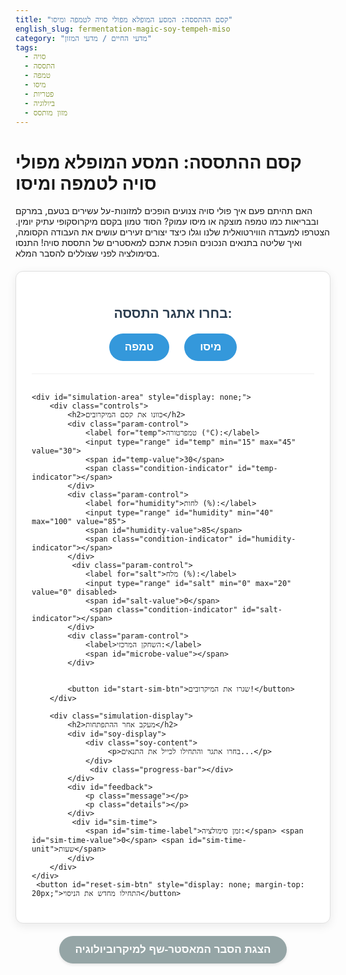 ```yaml
---
title: "קסם ההתססה: המסע המופלא מפולי סויה לטמפה ומיסו"
english_slug: fermentation-magic-soy-tempeh-miso
category: "מדעי החיים / מדעי המזון"
tags:
  - סויה
  - התססה
  - טמפה
  - מיסו
  - פטריות
  - ביולוגיה
  - מזון מותסס
---
```

# קסם ההתססה: המסע המופלא מפולי סויה לטמפה ומיסו
האם תהיתם פעם איך פולי סויה צנועים הופכים למזונות-על עשירים בטעם, במרקם ובבריאות כמו טמפה מוצקה או מיסו עמוק? הסוד טמון בקסם מיקרוסקופי עתיק יומין. הצטרפו למעבדה הווירטואלית שלנו וגלו כיצד יצורים זעירים עושים את העבודה הקסומה, ואיך שליטה בתנאים הנכונים הופכת אתכם למאסטרים של התססת סויה! התנסו בסימולציה לפני שצוללים להסבר המלא.

<div id="fermentation-simulator">
    <div class="process-selection">
        <h2>בחרו אתגר התססה:</h2>
        <button id="tempeh-btn" class="process-btn">טמפה</button>
        <button id="miso-btn" class="process-btn">מיסו</button>
    </div>

    <div id="simulation-area" style="display: none;">
        <div class="controls">
            <h2>כוונו את קסם המיקרובים</h2>
            <div class="param-control">
                <label for="temp">טמפרטורה (°C):</label>
                <input type="range" id="temp" min="15" max="45" value="30">
                <span id="temp-value">30</span>
                <span class="condition-indicator" id="temp-indicator"></span>
            </div>
            <div class="param-control">
                <label for="humidity">לחות (%):</label>
                <input type="range" id="humidity" min="40" max="100" value="85">
                <span id="humidity-value">85</span>
                <span class="condition-indicator" id="humidity-indicator"></span>
            </div>
             <div class="param-control">
                <label for="salt">מלח (%):</label>
                <input type="range" id="salt" min="0" max="20" value="0" disabled>
                <span id="salt-value">0</span>
                 <span class="condition-indicator" id="salt-indicator"></span>
            </div>
            <div class="param-control">
                <label>השחקן המרכזי:</label>
                <span id="microbe-value"></span>
            </div>


            <button id="start-sim-btn">שגרו את המיקרובים!</button>
        </div>

        <div class="simulation-display">
            <h2>מעקב אחר ההתפתחות</h2>
            <div id="soy-display">
                <div class="soy-content">
                     <p>בחרו אתגר והתחילו לכייל את התנאים...</p>
                </div>
                 <div class="progress-bar"></div>
            </div>
            <div id="feedback">
                <p class="message"></p>
                <p class="details"></p>
            </div>
             <div id="sim-time">
                <span id="sim-time-label">זמן סימולציה:</span> <span id="sim-time-value">0</span> <span id="sim-time-unit">שעות</span>
            </div>
        </div>
    </div>
     <button id="reset-sim-btn" style="display: none; margin-top: 20px;">התחילו מחדש את הניסוי</button>
</div>

<button id="toggle-explanation" style="margin-top: 20px;">הצגת הסבר המאסטר-שף למיקרוביולוגיה</button>

<div id="explanation" style="display: none; margin-top: 20px;">
    <h2>הצלילה העמוקה לקסם ההתססה של סויה</h2>

    <h3>אמנות ההתססה: לא רק שימור, אלא יצירת טעם וחיים!</h3>
    <p>התססה היא תהליך ביוכימי פלאי שבו צבא זעיר של מיקרואורגניזמים (חיידקים, שמרים, פטריות) מפרק חומרים מורכבים למרכיבים פשוטים יותר, לרוב בהיעדר חמצן. מעבר לשימור מזון (על ידי יצירת סביבה חומצית או אלכוהולית שמפריעה למזיקים), התססה מעניקה למזון עומק טעם, מרקם ייחודי, ולעיתים אף מעלה את ערכו התזונתי והופכת אותו קל יותר לעיכול. חשבו על גבינות, יוגורט, לחם מחמצת, ואפילו שוקולד וקפה – כולם תוצרי קסם התססה!</p>

    <h3>השחקנים המרכזיים בזירת התססת הסויה</h3>
    <ul>
        <li><strong>צבא קורי הפלא: פטריות Rhizopus (לדוגמה R. oligosporus) עבור טמפה:</strong> דמיינו רשת עדינה וחזקה של קורים לבנים (מיצלה) שעוטפת כל פול סויה ומחברת את כולם לגוש אחד מוצק כמו "עוגת סויה". זו העבודה של פטריות ה-Rhizopus! הן אלופות בפירוק חלבונים ושומנים, הופכות את הסויה לזמינה יותר מבחינה תזונתית ומוסיפות טעם אגוזי עשיר. הן עובדות בזריזות יחסית ודורשות סביבה חמה ולחה אך מאווררת היטב.</li>
        <li><strong>מהנדסי הטעם המורכב: פטריית Aspergillus oryzae ("קוֹג'י") בשילוב חיידקים ושמרים עבור מיסו:</strong> Koji היא לא פטרייה אחת, אלא שם לתערובת דגנים (לרוב אורז או שעורה) שעליה גודלה פטריית Aspergillus oryzae. פטרייה זו היא מפעל אנזימים מהלך! היא מייצרת אנזימים שמפרקים עמילנים לסוכרים וחלבונים לחומצות אמינו – אבני הבניין של טעם האומאמי. לאחר שקוג'י עשה את עבודתו הראשונית, התערובת מעורבבת עם פולי סויה מבושלים, מלח (המלח הוא שומר הסף, רק עמידים נשארים) ונבחרת של חיידקי חומצה לקטית ושמרים. אלה ממשיכים את ההתססה לאורך חודשים ואפילו שנים, ויוצרים את קשת הטעמים והניחוחות המורכבת והאינסופית של המיסו.</li>
    </ul>

    <h3>טמפה: המהפך המהיר (1-2 ימים)</h3>
    <p>המטרה: לגרום לפטריית Rhizopus לגדול וללכוד את הפולים ברשת לבנה מוצקה.</p>
    <ol>
        <li>**הכנת שדה הקרב:** פולי סויה עוברים בישול, קילוף (כדי שהפטרייה תחדור בקלות) וחצייה. ייבוש עדין לאחר הבישול קריטי למניעת עובשים רעים.</li>
        <li>**שילוח הכוחות:** הפולים מצוננים ומעורבבים עם "סטארטר" - נבגי הפטרייה. כל פול צריך להיות מצופה היטב.</li>
        <li>**שליטה באקלים:** הפטרייה זקוקה לסאונה מבוקרת: חום יציב (30°C-31°C זהב!) ולחות גבוהה בסביבה, אך לא מים עומדים על הפולים.</li>
        <li>**נשימה עמוקה:** ה-Rhizopus חובבת חמצן (אירובית). לכן, אורזים את הפולים בשקיות או מכלים עם חורים קטנים לאוורור.</li>
        <li>**הפלא הלבן:** כשהתנאים מושלמים, הפטרייה גדלה במהירות, יוצרת את המיצלה הלבנה הצפופה שהופכת את הפולים לגוש אחד. זה הסימן לטמפה איכותית!</li>
        <li>**הזמן הנכון:** בדרך כלל 24-48 שעות. אם התהליך נמשך מדי או התנאים לא טובים, עלולים להופיע כתמים שחורים (נבגים, פחות רצויים) או, גרוע מכך, עובשים מזיקים אחרים.</li>
    </ol>

    <h3>מיסו: מסע ההתבגרות הארוך (חודשים עד שנים)</h3>
    <p>המטרה: פירוק איטי ועמוק של הסויה והדגן ויצירת טעמים מורכבים על ידי מגוון מיקרובים.</p>
    <ol>
        <li>**בניית הבסיס:** מבשלים את פולי הסויה עד לרכות קיצונית ומועכים למשחה. במקביל, מכינים את הקוג'י – מצע שעליו גודלה פטריית Aspergillus oryzae בתנאים מבוקרים.</li>
        <li>**האיחוד הגדול:** משחת הסויה והקוג'י מערבבים יחד.</li>
        <li>**צוות העילית + שומר הסף:** מוסיפים כמות נדיבה של מלח (5%-20%!) – הוא המגן מפני מיקרובים רעים ומאפשר רק לצוות המועדף (חיידקי חומצה לקטית ושמרים עמידים למלח) לשגשג. מוסיפים גם את התרביות הנכונות של החיידקים והשמרים.</li>
        <li>**תרדמת החורף (או הקיץ...):** התערובת מהודקת היטב בכלי התססה (להרחקת אוויר - תהליך אנאירובי) ועליה מונחת משקולת. עכשיו מתחיל החלק הארוך – התבגרות איטית בטמפרטורת החדר (או קרירה יותר) למשך חודשים, שנה, ואף יותר. במהלך זמן זה, אנזימי הקוג'י והמיקרובים ממשיכים את הפירוק והופכים את התערובת הגולמית למשחת מיסו עשירה ומלאת אומאמי.</li>
        <li>**המלח כמאסטרו:** ריכוז המלח שולט בקצב ובסוג ההתססה. מעט מדי מלח = סכנת קלקול. יותר מדי מלח = התססה איטית מדי או עצירה.</li>
    </ol>

    <h3>מה מניע (או עוצר) את הקסם? גורמים קריטיים להצלחה</h3>
    <ul>
        <li>**טמפרטורה:** כל מיקרוב הוא בררן! יש לו טווח טמפרטורות אידיאלי. סטייה גדולה מדי והתהליך יתקע, ישנה כיוון, או יזמין שחקנים לא רצויים.</li>
        <li>**לחות ואוורור:** מיקרובים צריכים מים, אבל יותר מדי מים חופשיים על פני השטח זה מתכון לקלקול. אוורור נכון (בטמפה) או היעדרו (במיסו) קריטי לסוג המיקרובים שישגשגו.</li>
        <li>**זמן:** סבלנות מפתח במיסו, זריזות בטמפה. יותר מדי זמן בטמפה = נבגים שחורים וטעם מריר. פחות מדי זמן במיסו = טעם לא מפותח.</li>
        <li>**איכות הסטארטר:** "זרע" מיקרוביאלי טרי, חי ונכון למוצר הוא חובה. מיקרובים חלשים או לא נכונים לא יעשו את העבודה.</li>
        <li>**היגיינה:** סביבת עבודה נקייה מונעת תחרות לא רצויה של חיידקי קלקול ועובשים רעים.</li>
    </ul>

    <h3>טמפה מול מיסו: קרב המיקרובים (והתנאים)</h3>
    <ul>
        <li>**הצוות:** טמפה – בעיקר פטריית Rhizopus אחת, פשוט ויעיל. מיסו – קוג'י (Aspergillus oryzae) ואחריו נבחרת מגוונת של חיידקי חומצה לקטית ושמרים, מורכב ועשיר.</li>
        <li>**הקצב:** טמפה – מהיר (1-2 ימים), תוצאות תוך שעות! מיסו – סבלני (חודשים-שנים), מסע ארוך לטעם.</li>
        <li>**הטמפרטורה:** טמפה – חם ויציב (סביב 30°C) כל הזמן. מיסו – שלב קוג'י חם, ואחריו התבגרות בטמפרטורת חדר או קרירה יותר.</li>
        <li>**האוויר:** טמפה – דורש חמצן (אירובי), נושם דרך חורים. מיסו – לא דורש חמצן (אנאירובי בעיקרו), מהודק היטב.</li>
        <li>**המלח:** טמפה – כמעט בלי מלח (או ממש מעט). מיסו – הרבה מלח (שומר ומכוון).</li>
        <li>**התוצר:** טמפה – גוש מוצק, לבן ויפה של פולים מחוברים. מיסו – משחה סמיכה, לרוב בצבעים שונים.</li>
    </ul>
</div>

<script>
    const tempehBtn = document.getElementById('tempeh-btn');
    const misoBtn = document.getElementById('miso-btn');
    const simulationArea = document.getElementById('simulation-area');
    const tempControl = document.getElementById('temp');
    const humidityControl = document.getElementById('humidity');
    const saltControl = document.getElementById('salt');
    const tempValueSpan = document.getElementById('temp-value');
    const humidityValueSpan = document.getElementById('humidity-value');
    const saltValueSpan = document.getElementById('salt-value');
    const tempIndicator = document.getElementById('temp-indicator');
    const humidityIndicator = document.getElementById('humidity-indicator');
    const saltIndicator = document.getElementById('salt-indicator');
    const microbeValueSpan = document.getElementById('microbe-value');
    const startSimBtn = document.getElementById('start-sim-btn');
    const resetSimBtn = document.getElementById('reset-sim-btn');
    const soyDisplay = document.getElementById('soy-display');
    const soyContent = soyDisplay.querySelector('.soy-content');
    const progressBar = soyDisplay.querySelector('.progress-bar');
    const feedbackArea = document.getElementById('feedback').querySelector('.message');
     const feedbackDetails = document.getElementById('feedback').querySelector('.details');
    const simTimeLabelSpan = document.getElementById('sim-time-label');
    const simTimeValueSpan = document.getElementById('sim-time-value');
     const simTimeUnitSpan = document.getElementById('sim-time-unit');
    const toggleExplanationBtn = document.getElementById('toggle-explanation');
    const explanationDiv = document.getElementById('explanation');

    let currentProcess = null;
    let simulationInterval = null;
    let simulationTime = 0; // Represents a conceptual progression step, not literal time.
    let maxSimSteps = 100; // Total steps for simulation
    let currentSimProgress = 0; // Percentage 0-100

    const optimalConditions = {
        tempeh: {
            temp: { min: 28, max: 32 },
            humidity: { min: 80, max: 95 },
            salt: { min: 0, max: 1 }, // Very low salt inhibits Rhizopus
            microbe: 'Rhizopus (פטרייה)',
            timeUnit: 'שעות סימולציה',
            colors: { start: '#f8f8f8', progress: '#ffffff', optimal: '#f0f0f0', fail: '#ffcccc' }
        },
        miso: {
            temp: { min: 20, max: 25 }, // Focus on aging temp
            humidity: { min: 60, max: 80 }, // As a paste consistency
            salt: { min: 10, max: 15 }, // High salt concentration
            microbe: 'Aspergillus oryzae + חיידקים ושמרים',
            timeUnit: 'שלבי התבגרות',
            colors: { start: '#f8f8f8', progress: '#ffeebb', optimal: '#d4b991', fail: '#ffcccc' }
        }
    };

    function updateControlValues() {
        tempValueSpan.textContent = tempControl.value;
        humidityValueSpan.textContent = humidityControl.value;
        saltValueSpan.textContent = saltControl.value;
        updateConditionIndicators();
    }

     function updateConditionIndicators() {
        if (!currentProcess) return;
        const conditions = optimalConditions[currentProcess];
        const currentTemp = parseInt(tempControl.value);
        const currentHumidity = parseInt(humidityControl.value);
        const currentSalt = parseInt(saltControl.value);

        setIndicator(tempIndicator, currentTemp, conditions.temp);
        setIndicator(humidityIndicator, currentHumidity, conditions.humidity);

         // Salt indicator logic is process-dependent
         if (currentProcess === 'miso') {
              setIndicator(saltIndicator, currentSalt, conditions.salt);
         } else { // tempeh
              // Tempeh needs LOW salt. Treat high salt as failure condition range.
              // Optimal is within the min/max (0-1). Suboptimal is slightly above. Failure is high.
              if (currentSalt >= conditions.salt.min && currentSalt <= conditions.salt.max) {
                  saltIndicator.className = 'condition-indicator optimal'; // Low salt is good
              } else if (currentSalt > conditions.salt.max && currentSalt <= conditions.salt.max + 3) { // Small buffer
                  saltIndicator.className = 'condition-indicator suboptimal'; // Slightly high salt is suboptimal
              }
              else {
                   saltIndicator.className = 'condition-indicator failing'; // High salt is failing
              }
         }
     }

    function setIndicator(element, currentValue, optimalRange) {
        if (currentValue >= optimalRange.min && currentValue <= optimalRange.max) {
            element.className = 'condition-indicator optimal';
        } else if ((currentValue >= optimalRange.min - 5 && currentValue < optimalRange.min) || (currentValue > optimalRange.max && currentValue <= optimalRange.max + 5)) { // +/- 5 degree buffer
             element.className = 'condition-indicator suboptimal';
        }
        else {
            element.className = 'condition-indicator failing';
        }
    }


    function selectProcess(processType) {
        if (simulationInterval) {
            resetSimulation(); // Reset if a simulation was running
        }
        currentProcess = processType;
        simulationArea.style.display = 'flex';
        resetSimBtn.style.display = 'none';
        startSimBtn.style.display = 'block';
        soyContent.innerHTML = '<p>מכין פולי סויה לתהליך...</p>';
         feedbackArea.textContent = 'כוונו את התנאים להתססה מושלמת!';
        feedbackDetails.textContent = '';
        currentSimProgress = 0;
        simulationTime = 0;
        simTimeValueSpan.textContent = 0;
        progressBar.style.width = '0%';
         progressBar.style.backgroundColor = '#4CAF50'; // Default green progress

        // Set default values and ranges based on process
        const conditions = optimalConditions[processType];
        tempControl.value = Math.round((conditions.temp.min + conditions.temp.max) / 2);
        humidityControl.value = Math.round((conditions.humidity.min + conditions.humidity.max) / 2);

        if (processType === 'tempeh') {
             saltControl.value = 0;
             saltControl.disabled = true;
             saltControl.style.opacity = 0.5; // Visually indicate disabled
             tempControl.min = 25; tempControl.max = 35; // Narrower range for Tempeh sim
             humidityControl.min = 70; humidityControl.max = 100;
             saltControl.min = 0; saltControl.max = 5; // Max useful range for Tempeh sim salt check
             simTimeLabelSpan.textContent = `זמן סימולציה: `;
             simTimeUnitSpan.textContent = conditions.timeUnit;
             // Initial Tempeh display
             soyDisplay.style.backgroundColor = optimalConditions.tempeh.colors.start;
              soyDisplay.style.borderColor = '#ccc';
              soyDisplay.classList.remove('miso-style', 'failed');
              soyDisplay.classList.add('tempeh-style');

        } else { // miso
             saltControl.value = Math.round((conditions.salt.min + conditions.salt.max) / 2);
             saltControl.disabled = false;
             saltControl.style.opacity = 1;
             tempControl.min = 15; tempControl.max = 30; // Wider range, lower default for Miso sim
             humidityControl.min = 50; humidityControl.max = 90;
             saltControl.min = 0; saltControl.max = 20; // Full range for Miso sim salt check
             simTimeLabelSpan.textContent = `שלב התבגרות: `;
             simTimeUnitSpan.textContent = conditions.timeUnit;
              // Initial Miso display
             soyDisplay.style.backgroundColor = optimalConditions.miso.colors.start;
              soyDisplay.style.borderColor = '#ccc';
              soyDisplay.classList.remove('tempeh-style', 'failed');
              soyDisplay.classList.add('miso-style');
        }

        microbeValueSpan.textContent = conditions.microbe;
        updateControlValues();
    }

    function calculateConditionScore() {
        if (!currentProcess) return 0;
        const conditions = optimalConditions[currentProcess];
        const currentTemp = parseInt(tempControl.value);
        const currentHumidity = parseInt(humidityControl.value);
        const currentSalt = parseInt(saltControl.value);

        let score = 0;
        const maxScorePerParam = 1;

        // Temperature score
        if (currentTemp >= conditions.temp.min && currentTemp <= conditions.temp.max) {
            score += maxScorePerParam;
        } else {
            // Penalize further away
            const dist = Math.min(Math.abs(currentTemp - conditions.temp.min), Math.abs(currentTemp - conditions.temp.max));
             // Simple linear decrease: 0 score when 10 units away from range
            score += Math.max(0, maxScorePerParam - dist / 10);
        }

        // Humidity score
        if (currentHumidity >= conditions.humidity.min && currentHumidity <= conditions.humidity.max) {
            score += maxScorePerParam;
        } else {
             const dist = Math.min(Math.abs(currentHumidity - conditions.humidity.min), Math.abs(currentHumidity - conditions.humidity.max));
             score += Math.max(0, maxScorePerParam - dist / 20); // Humidity might be less sensitive, larger divisor
        }

         // Salt score - Process dependent
         if (currentProcess === 'miso') {
              if (currentSalt >= conditions.salt.min && currentSalt <= conditions.salt.max) {
                  score += maxScorePerParam;
              } else {
                   const dist = Math.min(Math.abs(currentSalt - conditions.salt.min), Math.abs(currentSalt - conditions.salt.max));
                    score += Math.max(0, maxScorePerParam - dist / 5); // Salt is quite sensitive
              }
         } else { // tempeh - penalize high salt
              if (currentSalt >= conditions.salt.min && currentSalt <= conditions.salt.max) { // 0-1% is optimal
                  score += maxScorePerParam;
              } else {
                  // Linear decrease based on how much salt is present above optimal max (1)
                   const saltAboveOptimal = Math.max(0, currentSalt - conditions.salt.max);
                   score += Math.max(0, maxScorePerParam - saltAboveOptimal / 3); // Even small amounts hurt tempeh
              }
         }


        // Normalize score to 0-1 range
        return score / (maxScorePerParam * 3); // 3 parameters total
    }


    function startSimulation() {
        if (!currentProcess) {
            feedbackArea.textContent = 'בחרו תהליך (טמפה או מיסו) כדי להתחיל.';
            return;
        }

        // Disable controls and start button
        tempControl.disabled = true;
        humidityControl.disabled = true;
        saltControl.disabled = true; // Salt is enabled/disabled by process selection anyway
        startSimBtn.style.display = 'none';
        resetSimBtn.style.display = 'block';

        soyContent.innerHTML = '<p>התססה יוצאת לדרך...</p>';
         feedbackArea.textContent = 'מעקב אחר קצב ההתפתחות...';
         feedbackDetails.textContent = '';


        simulationInterval = setInterval(() => {
            const conditionsScore = calculateConditionScore(); // 0 to 1
            let progressThisStep = conditionsScore * 1; // How much progress per interval (can be adjusted)
            let timeProgressThisStep = conditionsScore * (currentProcess === 'tempeh' ? 2 : 0.5); // Simulate time passing faster/slower based on conditions

            currentSimProgress += progressThisStep;
            simulationTime += timeProgressThisStep;


            const displayTime = currentProcess === 'tempeh' ? Math.round(simulationTime) : Math.round(simulationTime);
             simTimeValueSpan.textContent = displayTime;

            // Update progress bar
            const clampedProgress = Math.min(100, Math.max(0, currentSimProgress));
             progressBar.style.width = clampedProgress + '%';

            // Update visual display based on progress and score
            const conditions = optimalConditions[currentProcess];
             const baseColor = conditions.colors.start;
             const progressColor = conditions.colors.progress;
             const failColor = conditions.colors.fail;


             let backgroundColor;
             let feedbackMsg = '';
             let detailsMsg = '';

            if (conditionsScore >= 0.8) {
                // Optimal or near-optimal
                 const progressMix = clampedProgress / 100;
                 backgroundColor = mixColors(progressColor, conditions.colors.optimal, progressMix);
                 feedbackMsg = `תנאים מצוינים! הקסם קורה כמתוכנן.`;
                 soyContent.innerHTML = `<p>התפתחות מעולה!</p><p>${currentProcess === 'tempeh' ? 'המיצלה גדלה במהירות...' : 'הטעמים מתפתחים בעומק...'}</p><p>התקדמות: ${Math.round(clampedProgress)}%</p>`;
                  soyDisplay.classList.remove('suboptimal', 'failing');
                 soyDisplay.classList.add('optimal');

            } else if (conditionsScore >= 0.4) {
                // Suboptimal
                 const progressMix = clampedProgress / 100;
                 backgroundColor = mixColors(baseColor, progressColor, progressMix * 0.8); // Slower color change
                 feedbackMsg = `התנאים לא מושלמים... הקצב איטי יותר.`;
                 detailsMsg = getConditionFeedback(currentProcess);
                 soyContent.innerHTML = `<p>התפתחות איטית...</p><p>${detailsMsg}</p><p>התקדמות: ${Math.round(clampedProgress)}%</p>`;
                 soyDisplay.classList.remove('optimal', 'failing');
                  soyDisplay.classList.add('suboptimal');

            } else {
                // Failing
                 const progressMix = clampedProgress / 100; // Still show some initial color change
                 backgroundColor = mixColors(baseColor, failColor, progressMix * 0.5 + 0.3); // Move towards fail color faster
                 feedbackMsg = `בעיה! התנאים גורמים לכישלון התהליך.`;
                 detailsMsg = getConditionFeedback(currentProcess);
                  soyContent.innerHTML = `<p>התססה נכשלת...</p><p>${detailsMsg}</p><p>התקדמות: ${Math.round(clampedProgress)}%</p>`;
                  soyDisplay.classList.remove('optimal', 'suboptimal');
                 soyDisplay.classList.add('failing');
                 progressBar.style.backgroundColor = '#dc3545'; // Red progress bar on failure
            }

             soyDisplay.style.backgroundColor = backgroundColor;
             feedbackArea.textContent = feedbackMsg;
             feedbackDetails.textContent = detailsMsg;


            // Check for end conditions
            if (currentSimProgress >= maxSimSteps || (conditionsScore < 0.3 && simulationTime > 10)) { // Finish on progress or fail early if bad
                 clearInterval(simulationInterval);
                 simulationInterval = null;

                 let finalMessage = "";
                 if (currentSimProgress >= maxSimSteps && conditionsScore >= 0.5) { // Successful completion requires sufficient progress and score
                     finalMessage = currentProcess === 'tempeh' ? "התססה הושלמה בהצלחה! טמפה מוכנה ואיכותית." : "ההתבגרות הסתיימה בהצלחה! מיסו מוכן ובעל טעם עמוק.";
                      soyContent.innerHTML = `<p>🎉 הצלחה! 🎉</p><p>${finalMessage}</p>`;
                       soyDisplay.style.backgroundColor = conditions.colors.optimal; // Final success color
                       soyDisplay.classList.remove('suboptimal', 'failing');
                       soyDisplay.classList.add('optimal');

                 } else {
                     finalMessage = currentProcess === 'tempeh' ? "התססה נכשלה." : "ההתבגרות נכשלה.";
                     feedbackArea.textContent = `${finalMessage}`;
                      feedbackDetails.textContent = `תנאים לא מתאימים מנעו את השלמת התהליך. הסיבה: ${getConditionFeedback(currentProcess, true)}`;
                     soyContent.innerHTML = `<p>💔 כישלון... 💔</p><p>${finalMessage}</p><p>${getConditionFeedback(currentProcess, true)}</p>`;
                      soyDisplay.style.backgroundColor = conditions.colors.fail; // Final failure color
                      soyDisplay.classList.remove('optimal', 'suboptimal');
                      soyDisplay.classList.add('failing');
                      progressBar.style.backgroundColor = '#dc3545'; // Ensure red bar on failure
                 }

                 // Enable controls for reset/new simulation
                 tempControl.disabled = false;
                 humidityControl.disabled = false;
                 if (currentProcess === 'miso') saltControl.disabled = false;
            }

        }, 150); // Update more frequently for smoother simulation feel
    }

     // Helper function to mix two hex/rgb colors
     function mixColors(color1, color2, weight) {
         // weight is 0 to 1, where 0 is 100% color1 and 1 is 100% color2
         const rgb1 = parseColor(color1);
         const rgb2 = parseColor(color2);

         const r = Math.round(rgb1[0] * (1 - weight) + rgb2[0] * weight);
         const g = Math.round(rgb1[1] * (1 - weight) + rgb2[1] * weight);
         const b = Math.round(rgb1[2] * (1 - weight) + rgb2[2] * weight);

         return `rgb(${r}, ${g}, ${b})`;
     }

     // Helper function to parse hex or rgb color string into [r, g, b] array
     function parseColor(color) {
         if (color.startsWith('#')) {
             const hex = color.slice(1);
             const r = parseInt(hex.substring(0, 2), 16);
             const g = parseInt(hex.substring(2, 4), 16);
             const b = parseInt(hex.substring(4, 6), 16);
             return [r, g, b];
         } else if (color.startsWith('rgb(')) {
             return color.slice(4, -1).split(',').map(Number);
         }
          // Add more color types if needed (e.g., rgba)
         return [0, 0, 0]; // Default to black on parse failure
     }


     function getConditionFeedback(processType, isFinal = false) {
        if (!processType) return '';
        const conditions = optimalConditions[processType];
        const currentTemp = parseInt(tempControl.value);
        const currentHumidity = parseInt(humidityControl.value);
        const currentSalt = parseInt(saltControl.value);

        let feedback = [];

        // Temperature feedback
        if (currentTemp < conditions.temp.min) feedback.push(`טמפרטורה נמוכה מדי (${currentTemp}°C). קצב התססה איטי או נעצר.`);
        else if (currentTemp > conditions.temp.max) feedback.push(`טמפרטורה גבוהה מדי (${currentTemp}°C). סיכון לקלקול או עובש לא רצוי.`);

        // Humidity feedback
        if (currentHumidity < conditions.humidity.min) feedback.push(`לחות נמוכה מדי (${currentHumidity}%). המיקרובים מתייבשים ולא פועלים.`);
        else if (currentHumidity > conditions.humidity.max) feedback.push(`לחות גבוהה מדי (${currentHumidity}%). סיכון לצמיחת בקטריות רעות.`);

        // Salt feedback
        if (processType === 'miso') {
             if (currentSalt < conditions.salt.min) feedback.push(`מלח נמוך מדי (${currentSalt}%). סיכון גבוה לקלקול ע"י חיידקים לא רצויים.`);
             else if (currentSalt > conditions.salt.max) feedback.push(`מלח גבוה מדי (${currentSalt}%). מעכב את פעילות המיקרובים הרצויים.`);
        } else { // tempeh
             if (currentSalt > conditions.salt.max) feedback.push(`מלח גבוה מדי (${currentSalt}%). מעכב את צמיחת פטריית הטמפה.`);
             // No specific feedback for salt < min as min is 0, and 0 salt is generally good for tempeh
        }

        if (feedback.length === 0) {
             if (isFinal) return 'התנאים היו אופטימליים אך אולי היה כשל אחר (הדמיה מפושטת).'; // Should ideally not happen with optimal conditions in this sim
             return 'התנאים בטווח טוב, אך אולי לא מושלמים.'; // Should not happen if score is < 0.8
        }

        return feedback.join(', ');
    }


    function resetSimulation() {
        clearInterval(simulationInterval);
        simulationInterval = null;
        currentSimProgress = 0;
        simulationTime = 0;

         if (currentProcess) {
             simTimeValueSpan.textContent = 0;
              simTimeLabelSpan.textContent = currentProcess === 'tempeh' ? `זמן סימולציה: ` : `שלב התבגרות: `;
             simTimeUnitSpan.textContent = optimalConditions[currentProcess].timeUnit;

         } else {
             simTimeValueSpan.textContent = 0;
             simTimeLabelSpan.textContent = `זמן סימולציה: `;
             simTimeUnitSpan.textContent = 'שעות';
         }

        // Reset controls to initial values for the selected process, or defaults if none selected yet
         if (currentProcess) {
            const conditions = optimalConditions[currentProcess];
            tempControl.value = Math.round((conditions.temp.min + conditions.temp.max) / 2);
            humidityControl.value = Math.round((conditions.humidity.min + conditions.humidity.max) / 2);
            if (currentProcess === 'miso') {
                saltControl.value = Math.round((conditions.salt.min + conditions.salt.max) / 2);
                saltControl.disabled = false;
                 saltControl.style.opacity = 1;
            } else { // tempeh
                 saltControl.value = 0;
                 saltControl.disabled = true;
                 saltControl.style.opacity = 0.5;
            }
             tempControl.min = currentProcess === 'tempeh' ? 25 : 15;
             tempControl.max = currentProcess === 'tempeh' ? 35 : 30;
             humidityControl.min = currentProcess === 'tempeh' ? 70 : 50;
             humidityControl.max = currentProcess === 'tempeh' ? 100 : 90;
             saltControl.min = currentProcess === 'tempeh' ? 0 : 0;
             saltControl.max = currentProcess === 'tempeh' ? 5 : 20;

         } else { // Default state before process selection
             tempControl.value = 30; tempControl.min = 15; tempControl.max = 45;
             humidityControl.value = 85; humidityControl.min = 40; humidityControl.max = 100;
              saltControl.value = 0; saltControl.min = 0; saltControl.max = 20;
              saltControl.disabled = true; saltControl.style.opacity = 0.5;
         }
         updateControlValues();


        // Enable controls
        tempControl.disabled = false;
        humidityControl.disabled = false;
        if (currentProcess === 'miso') saltControl.disabled = false; // Only re-enable salt if miso was selected

        // Reset display and feedback
        soyContent.innerHTML = currentProcess ? '<p>מוכן לכיוון תנאים...</p>' : '<p>בחרו תהליך והתחילו סימולציה...</p>';
         soyDisplay.style.backgroundColor = currentProcess ? optimalConditions[currentProcess].colors.start : '#f8f8f8';
        soyDisplay.style.borderColor = '#ccc';
         soyDisplay.classList.remove('optimal', 'suboptimal', 'failing', 'tempeh-style', 'miso-style');
         if (currentProcess) soyDisplay.classList.add(currentProcess + '-style');


        feedbackArea.textContent = currentProcess ? 'בחרו תנאים והתחילו סימולציה.' : '';
        feedbackDetails.textContent = '';

         progressBar.style.width = '0%';
         progressBar.style.backgroundColor = '#4CAF50'; // Reset to green


        // Show start button, hide reset
        startSimBtn.style.display = 'block';
        resetSimBtn.style.display = 'none';
    }

    // Event Listeners
    tempehBtn.addEventListener('click', () => selectProcess('tempeh'));
    misoBtn.addEventListener('click', () => selectProcess('miso'));

    tempControl.addEventListener('input', updateControlValues);
    humidityControl.addEventListener('input', updateControlValues);
    saltControl.addEventListener('input', updateControlValues);

    startSimBtn.addEventListener('click', startSimulation);
    resetSimBtn.addEventListener('click', resetSimulation);

    toggleExplanationBtn.addEventListener('click', () => {
        const isHidden = explanationDiv.style.display === 'none';
        explanationDiv.style.display = isHidden ? 'block' : 'none';
        toggleExplanationBtn.textContent = isHidden ? 'הסתר הסבר מלא' : 'הצגת הסבר המאסטר-שף למיקרוביולוגיה';
    });

    // Initial state setup
     resetSimulation(); // Set initial state correctly including disabled controls and text
     simulationArea.style.display = 'none'; // Hide sim area until process selected
     resetSimBtn.style.display = 'none';


</script>

<style>
    #fermentation-simulator {
        font-family: 'Rubik', sans-serif; /* Use a more modern font */
        border: 1px solid #e0e0e0; /* Lighter border */
        padding: 25px; /* More padding */
        border-radius: 12px; /* More rounded corners */
        max-width: 850px; /* Slightly wider */
        margin: 20px auto;
        background-color: #ffffff; /* White background */
        box-shadow: 0 4px 15px rgba(0, 0, 0, 0.08); /* Subtle shadow */
    }

    #fermentation-simulator h1, #fermentation-simulator h2 {
        color: #2c3e50; /* Darker, modern heading color */
        text-align: center;
        margin-bottom: 20px;
    }

    .process-selection {
        text-align: center;
        margin-bottom: 30px;
        padding-bottom: 20px;
        border-bottom: 1px solid #f0f0f0; /* Light border */
    }

    .process-btn {
        padding: 12px 25px;
        margin: 0 10px;
        font-size: 17px;
        cursor: pointer;
        border: none; /* No border */
        border-radius: 30px; /* Pill shape */
        background-color: #3498db; /* Muted blue */
        color: white;
        transition: all 0.3s ease; /* Smooth transitions */
        font-weight: bold;
        outline: none;
    }

    .process-btn:hover {
        background-color: #2980b9; /* Darker blue on hover */
        box-shadow: 0 2px 8px rgba(0, 0, 0, 0.1);
    }
    .process-btn:active {
         transform: scale(0.98); /* Press effect */
    }


    #simulation-area {
        display: flex;
        gap: 30px; /* More space between sections */
        flex-wrap: wrap;
    }

    .controls, .simulation-display {
        flex: 1;
        min-width: 300px;
        padding: 20px;
        border: 1px solid #f0f0f0;
        border-radius: 8px;
        background-color: #fdfdfd; /* Slightly off-white */
        box-shadow: inset 0 1px 5px rgba(0, 0, 0, 0.05); /* Inner shadow */
    }

     .controls {
         display: flex;
         flex-direction: column;
         gap: 20px; /* More space between controls */
     }

    .param-control {
        display: flex;
        align-items: center;
        gap: 15px; /* Space for indicator */
        flex-wrap: wrap; /* Allow wrapping on small screens */
    }

    .param-control label {
        flex-shrink: 0;
        width: 120px; /* Slightly wider label */
        font-weight: bold;
        color: #555;
    }

     .param-control input[type="range"] {
         flex-grow: 1;
         -webkit-appearance: none;
         appearance: none;
         height: 8px; /* Thicker slider */
         background: #ddd;
         outline: none;
         opacity: 0.7;
         transition: opacity .2s;
         border-radius: 5px;
         margin: 0; /* Remove default margin */
     }

     .param-control input[type="range"]:hover {
        opacity: 1;
     }

     .param-control input[type="range"]::-webkit-slider-thumb {
        -webkit-appearance: none;
        appearance: none;
        width: 18px;
        height: 18px;
        background: #3498db; /* Blue thumb */
        cursor: pointer;
        border-radius: 50%;
        box-shadow: 0 1px 3px rgba(0, 0, 0, 0.2);
     }

      .param-control input[type="range"]::-moz-range-thumb {
        width: 18px;
        height: 18px;
        background: #3498db; /* Blue thumb */
        cursor: pointer;
        border-radius: 50%;
         box-shadow: 0 1px 3px rgba(0, 0, 0, 0.2);
     }


    .param-control span {
        width: 35px; /* Wider for value + indicator space */
        text-align: center;
        font-weight: bold;
        color: #333;
    }

     .condition-indicator {
         display: inline-block;
         width: 12px;
         height: 12px;
         border-radius: 50%;
         margin-left: 5px;
         transition: background-color 0.3s ease;
     }

     .condition-indicator.optimal { background-color: #2ecc71; } /* Green */
     .condition-indicator.suboptimal { background-color: #f39c12; } /* Orange */
     .condition-indicator.failing { background-color: #e74c3c; } /* Red */


    #start-sim-btn, #reset-sim-btn {
        padding: 14px 30px; /* Larger buttons */
        font-size: 19px;
        cursor: pointer;
        border: none;
        border-radius: 8px; /* Rounded corners */
        color: white;
        margin-top: 20px;
        transition: background-color 0.3s ease, transform 0.1s ease;
        width: 100%;
        text-align: center;
        font-weight: bold;
        box-shadow: 0 2px 5px rgba(0, 0, 0, 0.15);
         outline: none;
    }

    #start-sim-btn {
        background-color: #2ecc71; /* Green */
    }
    #reset-sim-btn {
        background-color: #e74c3c; /* Red for reset/stop */
     }

    #start-sim-btn:hover { background-color: #27ae60; }
    #reset-sim-btn:hover { background-color: #c0392b; }

     #start-sim-btn:active, #reset-sim-btn:active {
         transform: scale(0.98);
     }


    .simulation-display {
         display: flex;
         flex-direction: column;
         justify-content: space-between;
         position: relative; /* For progress bar positioning */
    }

    #soy-display {
        width: 100%;
        height: 180px; /* Taller display area */
        background-color: #f8f8f8;
        border: 2px solid #ccc;
        border-radius: 8px;
        margin-bottom: 15px;
        display: flex;
        flex-direction: column;
        justify-content: center;
        align-items: center;
        text-align: center;
        font-size: 1em;
        color: #555;
        transition: background-color 0.8s ease, border-color 0.5s ease; /* Smooth visual changes */
        padding: 15px;
         box-sizing: border-box;
         overflow: hidden; /* Hide overflowing pseudo-elements */
         position: relative; /* Needed for pseudo-elements */
    }

     /* Pseudo-elements for visual texture/animation */
     #soy-display::before {
         content: '';
         position: absolute;
         top: 0; left: 0; right: 0; bottom: 0;
         pointer-events: none;
         z-index: 1; /* Above background color */
         opacity: 0; /* Starts hidden */
         transition: opacity 0.8s ease;
     }

     /* Tempeh specific animation */
     #soy-display.tempeh-style.optimal::before {
        /* Simulate mycelium growth */
        background: radial-gradient(circle, rgba(255,255,255,0.8) 0%, rgba(255,255,255,0) 70%),
                    url('data:image/svg+xml;base64,PHN2ZyB3aWR0aD0iMjAiIGhlaWdodD0iMjAiIHZpZXdCb3g9IjAgMCAyMCAyMCIgeG1sbnM9Imh0dHA6Ly93d3cudzMub3JnLzIwMDAvc3ZnIj4KICAgIDxjaXJjbGUgY3g9IjEwIiBjY1k9IjEwIiByPSIxMCIgZmlsbD0iI2ZmZiIvPgogICAgcGF0aCBkPSJNMTAgMEExMCAxMCAwIDAgMSAxMCAyMGExMCAxMCAwIDAgMSAwLTIwWm0wIDVhNSA1IDAgMSAwIDAgMTBhNSA1IDAgMSAwIDAtMTBaIiBmaWxsPSIjZTRlNGU0Ii8+Cjwvc3ZnPg=='); /* Simple textured pattern */
        background-size: 30px 30px;
        animation: mycelium-grow 2s infinite linear; /* Subtle animation */
        opacity: 1; /* Fully visible when optimal */
     }

      /* Miso specific animation */
      #soy-display.miso-style.optimal::before {
          /* Simulate color deepening/texture change */
          background: linear-gradient(to bottom right, rgba(0,0,0,0.1) 0%, rgba(0,0,0,0) 50%);
           opacity: 1;
      }

      @keyframes mycelium-grow {
          from { background-position: 0 0; }
          to { background-position: 60px 60px; }
      }

      /* Failure visual cue */
      #soy-display.failing {
          animation: shake 0.5s ease-in-out infinite alternate;
          border-color: #e74c3c;
      }

      @keyframes shake {
          0% { transform: translateX(0); }
          100% { transform: translateX(5px); }
      }


     .soy-content {
         position: relative;
         z-index: 2; /* Ensure text is above pseudo-elements */
         padding: 10px;
     }


    #feedback {
        min-height: 3em; /* Give space for two lines */
         margin-bottom: 10px;
    }

     #feedback .message {
         font-weight: bold;
         color: #333;
         margin-bottom: 5px;
     }
      #feedback .details {
          font-size: 0.9em;
          color: #666;
      }


     #sim-time {
         margin-top: auto; /* Push to bottom */
         font-weight: bold;
         text-align: right;
         color: #555;
     }

     .progress-bar {
         height: 8px; /* Height of the bar */
         width: 0%; /* Starts empty */
         background-color: #4CAF50; /* Green */
         position: absolute;
         bottom: 0;
         left: 0;
         border-bottom-left-radius: 8px;
         transition: width 0.3s ease; /* Smooth progress */
     }

    #explanation {
        border: 1px solid #e0e0e0;
        padding: 25px;
        border-radius: 12px;
        max-width: 850px;
        margin: 20px auto;
        background-color: #ffffff;
         box-shadow: 0 4px 15px rgba(0, 0, 0, 0.08);
         line-height: 1.6; /* Improve readability */
    }

    #explanation h2, #explanation h3 {
        color: #2c3e50;
        margin-bottom: 15px;
    }

    #explanation h3 {
        margin-top: 20px;
        border-bottom: 1px dotted #ccc; /* Subtle separator */
        padding-bottom: 5px;
    }

    #explanation ul, #explanation ol {
        margin-bottom: 15px;
        padding-right: 20px; /* Indent lists */
    }
     #explanation li {
         margin-bottom: 8px;
     }
     #explanation strong {
         color: #3498db; /* Highlight key terms */
     }


     #toggle-explanation {
         display: block;
         margin: 20px auto;
         padding: 12px 25px;
         font-size: 17px;
         cursor: pointer;
         border: none;
         border-radius: 30px;
         background-color: #95a5a6; /* Gray */
         color: white;
         transition: background-color 0.3s ease, transform 0.1s ease;
         font-weight: bold;
         outline: none;
         box-shadow: 0 2px 5px rgba(0, 0, 0, 0.1);
     }
      #toggle-explanation:hover {
          background-color: #7f8c8d;
           box-shadow: 0 2px 8px rgba(0, 0, 0, 0.15);
      }
       #toggle-explanation:active {
         transform: scale(0.98);
     }


     /* Responsive adjustments */
     @media (max-width: 600px) {
         #simulation-area {
             flex-direction: column;
             gap: 20px;
         }

         .controls, .simulation-display {
             min-width: unset;
             width: 100%;
         }

         .process-btn {
             margin: 5px;
             width: calc(50% - 20px); /* Two buttons per line */
             box-sizing: border-box;
         }

         .param-control {
             flex-direction: column;
             align-items: flex-start;
             gap: 5px;
         }
         .param-control label {
             width: auto;
         }
         .param-control input[type="range"] {
             width: 100%;
         }
         .param-control span {
            align-self: flex-end; /* Align value to the right */
         }

         #soy-display {
             height: 150px;
         }
     }

</style>
```